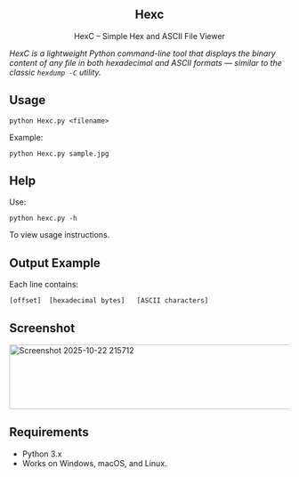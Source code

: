 <h2 align="center">Hexc</h2>
<p align="center">HexC – Simple Hex and ASCII File Viewer</p>

*HexC is a lightweight Python command-line tool that displays the binary content of any file in both hexadecimal and ASCII formats — similar to the classic `hexdump -C` utility.*  

## Usage
```
python Hexc.py <filename>
```

Example:
```
python Hexc.py sample.jpg
```

## Help
Use:
```
python hexc.py -h
```
To view usage instructions.

## Output Example
Each line contains:
```
[offset]  [hexadecimal bytes]   [ASCII characters]
```
## Screenshot 
<img width="742" height="116" alt="Screenshot 2025-10-22 215712" src="https://github.com/user-attachments/assets/ee117e38-2997-4798-9da9-22d63bcfce98" />

## Requirements
- Python 3.x
- Works on Windows, macOS, and Linux.
